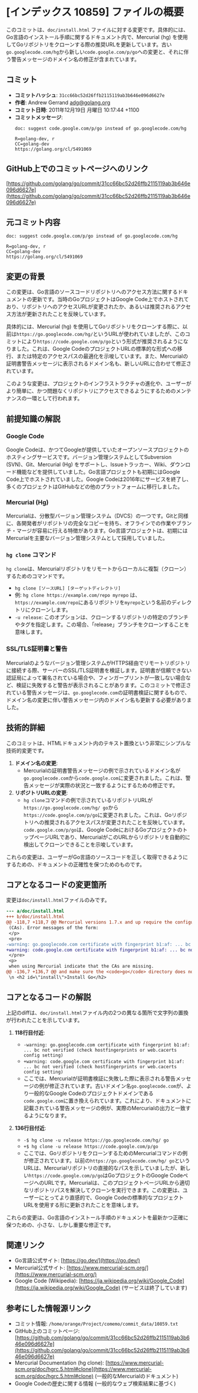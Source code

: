# [インデックス 10859] ファイルの概要

このコミットは、`doc/install.html` ファイルに対する変更です。具体的には、Go言語のインストール手順に関するドキュメント内で、Mercurial (hg) を使用してGoリポジトリをクローンする際の推奨URLを更新しています。古い`go.googlecode.com/hg`から新しい`code.google.com/p/go`への変更と、それに伴う警告メッセージのドメイン名の修正が含まれています。

## コミット

- **コミットハッシュ**: `31cc66bc52d26ffb2115119ab3b646e096d6627e`
- **作者**: Andrew Gerrand <adg@golang.org>
- **コミット日時**: 2011年12月19日 月曜日 10:17:44 +1100
- **コミットメッセージ**:
    ```
    doc: suggest code.google.com/p/go instead of go.googlecode.com/hg

    R=golang-dev, r
    CC=golang-dev
    https://golang.org/cl/5491069
    ```

## GitHub上でのコミットページへのリンク

[https://github.com/golang/go/commit/31cc66bc52d26ffb2115119ab3b646e096d6627e](https://github.com/golang/go/commit/31cc66bc52d26ffb2115119ab3b646e096d6627e)

## 元コミット内容

```
doc: suggest code.google.com/p/go instead of go.googlecode.com/hg

R=golang-dev, r
CC=golang-dev
https://golang.org/cl/5491069
```

## 変更の背景

この変更は、Go言語のソースコードリポジトリへのアクセス方法に関するドキュメントの更新です。当時のGoプロジェクトはGoogle Code上でホストされており、リポジトリへのアクセスURLが変更されたか、あるいは推奨されるアクセス方法が更新されたことを反映しています。

具体的には、Mercurial (hg) を使用してGoリポジトリをクローンする際に、以前は`https://go.googlecode.com/hg/`というURLが使われていましたが、このコミットにより`https://code.google.com/p/go`という形式が推奨されるようになりました。これは、Google CodeのプロジェクトURLの標準的な形式への移行、または特定のアクセスパスの最適化を示唆しています。また、Mercurialの証明書警告メッセージに表示されるドメイン名も、新しいURLに合わせて修正されています。

このような変更は、プロジェクトのインフラストラクチャの進化や、ユーザーがより簡単に、かつ問題なくリポジトリにアクセスできるようにするためのメンテナンスの一環として行われます。

## 前提知識の解説

### Google Code

Google Codeは、かつてGoogleが提供していたオープンソースプロジェクトのホスティングサービスです。バージョン管理システムとしてSubversion (SVN)、Git、Mercurial (Hg) をサポートし、Issueトラッカー、Wiki、ダウンロード機能などを提供していました。Go言語プロジェクトも初期にはGoogle Code上でホストされていました。Google Codeは2016年にサービスを終了し、多くのプロジェクトはGitHubなどの他のプラットフォームに移行しました。

### Mercurial (Hg)

Mercurialは、分散型バージョン管理システム（DVCS）の一つです。Gitと同様に、各開発者がリポジトリの完全なコピーを持ち、オフラインでの作業やブランチ・マージが容易に行える特徴があります。Go言語プロジェクトは、初期にはMercurialを主要なバージョン管理システムとして採用していました。

### `hg clone` コマンド

`hg clone`は、Mercurialリポジトリをリモートからローカルに複製（クローン）するためのコマンドです。
-   `hg clone [ソースURL] [ターゲットディレクトリ]`
-   例: `hg clone https://example.com/repo myrepo` は、`https://example.com/repo`にあるリポジトリを`myrepo`という名前のディレクトリにクローンします。
-   `-u release`: このオプションは、クローンするリポジトリの特定のブランチやタグを指定します。この場合、「release」ブランチをクローンすることを意味します。

### SSL/TLS証明書と警告

Mercurialのようなバージョン管理システムがHTTPS経由でリモートリポジトリに接続する際、サーバーのSSL/TLS証明書を検証します。証明書が信頼できない認証局によって署名されている場合や、フィンガープリントが一致しない場合など、検証に失敗すると警告が表示されることがあります。このコミットで修正されている警告メッセージは、`go.googlecode.com`の証明書検証に関するもので、ドメイン名の変更に伴い警告メッセージ内のドメイン名も更新する必要がありました。

## 技術的詳細

このコミットは、HTMLドキュメント内のテキスト置換という非常にシンプルな技術的変更です。

1.  **ドメイン名の変更**:
    -   Mercurialの証明書警告メッセージの例で示されているドメイン名が`go.googlecode.com`から`code.google.com`に変更されました。これは、警告メッセージが実際の状況と一致するようにするための修正です。
2.  **リポジトリURLの変更**:
    -   `hg clone`コマンドの例で示されているリポジトリURLが`https://go.googlecode.com/hg/ go`から`https://code.google.com/p/go`に変更されました。これは、Goリポジトリへの推奨されるアクセスパスが変更されたことを反映しています。`code.google.com/p/go`は、Google CodeにおけるGoプロジェクトのトップページURLであり、MercurialがこのURLからリポジトリを自動的に検出してクローンできることを示唆しています。

これらの変更は、ユーザーがGo言語のソースコードを正しく取得できるようにするための、ドキュメントの正確性を保つためのものです。

## コアとなるコードの変更箇所

変更は`doc/install.html`ファイルのみです。

```diff
--- a/doc/install.html
+++ b/doc/install.html
@@ -118,7 +118,7 @@ Mercurial versions 1.7.x and up require the configuration of
 (CAs). Error messages of the form:
 </p>
 <pre>
-warning: go.googlecode.com certificate with fingerprint b1:af: ... bc not verified (check hostfingerprints or web.cacerts config setting)
+warning: code.google.com certificate with fingerprint b1:af: ... bc not verified (check hostfingerprints or web.cacerts config setting)
 </pre>
 <p>
 when using Mercurial indicate that the CAs are missing.
@@ -136,7 +136,7 @@ and make sure the <code>go</code> directory does not exist.\n Then check out the repository:</p>\n \n <pre>\n-$ hg clone -u release https://go.googlecode.com/hg/ go\n+$ hg clone -u release https://code.google.com/p/go\n </pre>
 \n <h2 id=\"install\">Install Go</h2>
```

## コアとなるコードの解説

上記のdiffは、`doc/install.html`ファイル内の2つの異なる箇所で文字列の置換が行われたことを示しています。

1.  **118行目付近**:
    -   `-warning: go.googlecode.com certificate with fingerprint b1:af: ... bc not verified (check hostfingerprints or web.cacerts config setting)`
    -   `+warning: code.google.com certificate with fingerprint b1:af: ... bc not verified (check hostfingerprints or web.cacerts config setting)`
    -   ここでは、Mercurialが証明書検証に失敗した際に表示される警告メッセージの例が修正されています。古いドメイン名`go.googlecode.com`が、より一般的なGoogle Codeのプロジェクトドメインである`code.google.com`に置き換えられています。これにより、ドキュメントに記載されている警告メッセージの例が、実際のMercurialの出力と一致するようになります。

2.  **136行目付近**:
    -   `-$ hg clone -u release https://go.googlecode.com/hg/ go`
    -   `+$ hg clone -u release https://code.google.com/p/go`
    -   ここでは、GoリポジトリをクローンするためのMercurialコマンドの例が修正されています。以前の`https://go.googlecode.com/hg/ go`というURLは、Mercurialリポジトリの直接的なパスを示していましたが、新しい`https://code.google.com/p/go`はGoプロジェクトのGoogle CodeページへのURLです。Mercurialは、このプロジェクトページURLから適切なリポジトリパスを解決してクローンを実行できます。この変更は、ユーザーにとってより直感的で、Google Codeの標準的なプロジェクトURLを使用する形に更新されたことを意味します。

これらの変更は、Go言語のインストール手順のドキュメントを最新かつ正確に保つための、小さな、しかし重要な修正です。

## 関連リンク

-   Go言語公式サイト: [https://go.dev/](https://go.dev/)
-   Mercurial公式サイト: [https://www.mercurial-scm.org/](https://www.mercurial-scm.org/)
-   Google Code (Wikipedia): [https://ja.wikipedia.org/wiki/Google_Code](https://ja.wikipedia.org/wiki/Google_Code) (サービスは終了しています)

## 参考にした情報源リンク

-   コミット情報: `/home/orange/Project/comemo/commit_data/10859.txt`
-   GitHub上のコミットページ: [https://github.com/golang/go/commit/31cc66bc52d26ffb2115119ab3b646e096d6627e](https://github.com/golang/go/commit/31cc66bc52d26ffb2115119ab3b646e096d6627e)
-   Mercurial Documentation (hg clone): [https://www.mercurial-scm.org/doc/hgrc.5.html#clone](https://www.mercurial-scm.org/doc/hgrc.5.html#clone) (一般的なMercurialのドキュメント)
-   Google Codeの歴史に関する情報 (一般的なウェブ検索結果に基づく)

